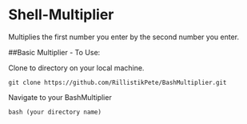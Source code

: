 # Shell-Multiplier
Multiplies the first number you enter by the second number you enter.


##Basic Multiplier - To Use:

Clone to directory on your local machine.

`git clone https://github.com/RillistikPete/BashMultiplier.git`

Navigate to your BashMultiplier

`bash (your directory name)`
